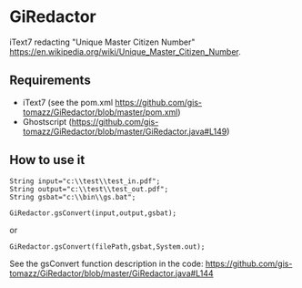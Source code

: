 # GiRedactor

iText7 redacting "Unique Master Citizen Number" https://en.wikipedia.org/wiki/Unique_Master_Citizen_Number.

## Requirements

- iText7 (see the pom.xml https://github.com/gis-tomazz/GiRedactor/blob/master/pom.xml)
- Ghostscript (https://github.com/gis-tomazz/GiRedactor/blob/master/GiRedactor.java#L149)

## How to use it

```
String input="c:\\test\\test_in.pdf";
String output="c:\\test\\test_out.pdf";
String gsbat="c:\\bin\\gs.bat";

GiRedactor.gsConvert(input,output,gsbat);
```
or

```
GiRedactor.gsConvert(filePath,gsbat,System.out);
```

See the gsConvert function description in the code: https://github.com/gis-tomazz/GiRedactor/blob/master/GiRedactor.java#L144


